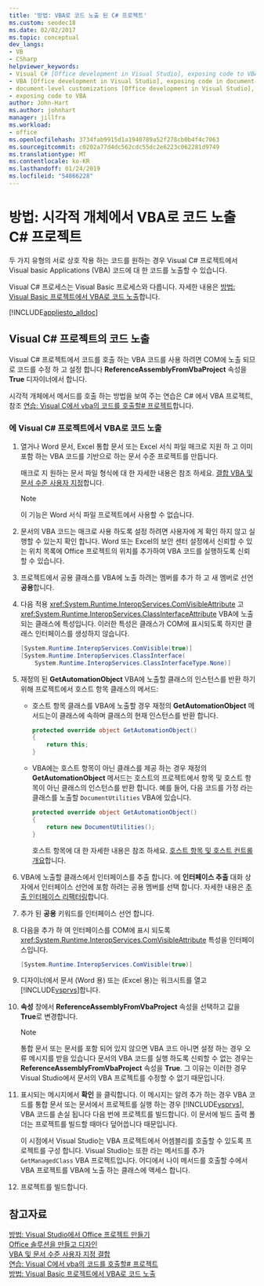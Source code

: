 ```yaml
---
title: '방법: VBA로 코드 노출 된 C# 프로젝트'
ms.custom: seodec18
ms.date: 02/02/2017
ms.topic: conceptual
dev_langs:
- VB
- CSharp
helpviewer_keywords:
- Visual C# [Office development in Visual Studio], exposing code to VBA
- VBA [Office development in Visual Studio], exposing code in document-level customizations
- document-level customizations [Office development in Visual Studio], exposing code
- exposing code to VBA
author: John-Hart
ms.author: johnhart
manager: jillfra
ms.workload:
- office
ms.openlocfilehash: 3734fab9915d1a1940789a52f278cb0b4f4c7063
ms.sourcegitcommit: c0202a77d4dc562cdc55dc2e6223c062281d9749
ms.translationtype: MT
ms.contentlocale: ko-KR
ms.lasthandoff: 01/24/2019
ms.locfileid: "54866228"
---
```

# <a name="how-to-expose-code-to-vba-in-a-visual-c-project"></a>방법: 시각적 개체에서 VBA로 코드 노출 C# 프로젝트
  두 가지 유형의 서로 상호 작용 하는 코드를 원하는 경우 Visual C# 프로젝트에서 Visual basic Applications (VBA) 코드에 대 한 코드를 노출할 수 있습니다.  
  
 Visual C# 프로세스는 Visual Basic 프로세스와 다릅니다. 자세한 내용은 [방법: Visual Basic 프로젝트에서 VBA로 코드 노출](../vsto/how-to-expose-code-to-vba-in-a-visual-basic-project.md)합니다.  
  
 [!INCLUDE[appliesto_alldoc](../vsto/includes/appliesto-alldoc-md.md)]  
  
## <a name="expose-code-in-a-visual-c-project"></a>Visual C# 프로젝트의 코드 노출  
 Visual C# 프로젝트에서 코드를 호출 하는 VBA 코드를 사용 하려면 COM에 노출 되므로 코드를 수정 하 고 설정 합니다 **ReferenceAssemblyFromVbaProject** 속성을 **True** 디자이너에서 합니다.  
  
 시각적 개체에서 메서드를 호출 하는 방법을 보여 주는 연습은 C# 에서 VBA 프로젝트, 참조 [연습: Visual C에서 vba의 코드를 호출할&#35; 프로젝트](../vsto/walkthrough-calling-code-from-vba-in-a-visual-csharp-project.md)합니다.  
  
### <a name="to-expose-code-in-a-visual-c-project-to-vba"></a>에 Visual C# 프로젝트에서 VBA로 코드 노출  
  
1. 열거나 Word 문서, Excel 통합 문서 또는 Excel 서식 파일 매크로 지원 하 고 이미 포함 하는 VBA 코드를 기반으로 하는 문서 수준 프로젝트를 만듭니다.  
  
    매크로 지 원하는 문서 파일 형식에 대 한 자세한 내용은 참조 하세요. [결합 VBA 및 문서 수준 사용자 지정](../vsto/combining-vba-and-document-level-customizations.md)합니다.  
  
   > [!NOTE]  
   >  이 기능은 Word 서식 파일 프로젝트에서 사용할 수 없습니다.  
  
2. 문서의 VBA 코드는 매크로 사용 하도록 설정 하려면 사용자에 게 확인 하지 않고 실행할 수 있는지 확인 합니다. Word 또는 Excel의 보안 센터 설정에서 신뢰할 수 있는 위치 목록에 Office 프로젝트의 위치를 추가하여 VBA 코드를 실행하도록 신뢰할 수 있습니다.  
  
3. 프로젝트에서 공용 클래스를 VBA에 노출 하려는 멤버를 추가 하 고 새 멤버로 선언 **공용**합니다.  
  
4. 다음 적용 <xref:System.Runtime.InteropServices.ComVisibleAttribute> 고 <xref:System.Runtime.InteropServices.ClassInterfaceAttribute> VBA에 노출 되는 클래스에 특성입니다. 이러한 특성은 클래스가 COM에 표시되도록 하지만 클래스 인터페이스를 생성하지 않습니다.  
  
   ```csharp  
   [System.Runtime.InteropServices.ComVisible(true)]  
   [System.Runtime.InteropServices.ClassInterface(  
       System.Runtime.InteropServices.ClassInterfaceType.None)]  
   ```  
  
5. 재정의 된 **GetAutomationObject** VBA에 노출할 클래스의 인스턴스를 반환 하기 위해 프로젝트에서 호스트 항목 클래스의 메서드:  
  
   - 호스트 항목 클래스를 VBA에 노출할 경우 재정의 **GetAutomationObject** 메서드는이 클래스에 속하며 클래스의 현재 인스턴스를 반환 합니다.  
  
     ```csharp  
     protected override object GetAutomationObject()  
     {  
         return this;  
     }  
     ```  
  
   - VBA에는 호스트 항목이 아닌 클래스를 제공 하는 경우 재정의 **GetAutomationObject** 메서드는 호스트의 프로젝트에서 항목 및 호스트 항목이 아닌 클래스의 인스턴스를 반환 합니다. 예를 들어, 다음 코드를 가정 라는 클래스를 노출할 `DocumentUtilities` VBA에 있습니다.  
  
     ```csharp  
     protected override object GetAutomationObject()  
     {  
         return new DocumentUtilities();  
     }  
     ```  
  
     호스트 항목에 대 한 자세한 내용은 참조 하세요. [호스트 항목 및 호스트 컨트롤 개요](../vsto/host-items-and-host-controls-overview.md)합니다.  
  
6. VBA에 노출할 클래스에서 인터페이스를 추출 합니다. 에 **인터페이스 추출** 대화 상자에서 인터페이스 선언에 포함 하려는 공용 멤버를 선택 합니다. 자세한 내용은 [추출 인터페이스 리팩터링](../ide/reference/extract-interface.md)합니다.
  
7. 추가 된 **공용** 키워드를 인터페이스 선언 합니다.  
  
8. 다음을 추가 하 여 인터페이스를 COM에 표시 되도록 <xref:System.Runtime.InteropServices.ComVisibleAttribute> 특성을 인터페이스입니다.  
  
   ```csharp  
   [System.Runtime.InteropServices.ComVisible(true)]  
   ```  
  
9. 디자이너에서 문서 (Word 용) 또는 (Excel 용)는 워크시트를 열고 [!INCLUDE[vsprvs](../sharepoint/includes/vsprvs-md.md)]합니다.  
  
10. **속성** 창에서 **ReferenceAssemblyFromVbaProject** 속성을 선택하고 값을 **True**로 변경합니다.  
  
    > [!NOTE]  
    >  통합 문서 또는 문서를 포함 되어 있지 않으면 VBA 코드 아니면 설정 하는 경우 오류 메시지를 받을 있습니다 문서의 VBA 코드를 실행 하도록 신뢰할 수 없는 경우는 **ReferenceAssemblyFromVbaProject** 속성을 **True**. 그 이유는 이러한 경우 Visual Studio에서 문서의 VBA 프로젝트를 수정할 수 없기 때문입니다.  
  
11. 표시되는 메시지에서 **확인** 을 클릭합니다. 이 메시지는 알려 추가 하는 경우 VBA 코드를 통합 문서 또는 문서에서 프로젝트를 실행 하는 경우 [!INCLUDE[vsprvs](../sharepoint/includes/vsprvs-md.md)], VBA 코드를 손실 됩니다 다음 번에 프로젝트를 빌드합니다. 이 문서에 빌드 출력 폴더는 프로젝트를 빌드할 때마다 덮어씁니다 때문입니다.  
  
     이 시점에서 Visual Studio는 VBA 프로젝트에서 어셈블리를 호출할 수 있도록 프로젝트를 구성 합니다. Visual Studio는 또한 라는 메서드를 추가 `GetManagedClass` VBA 프로젝트입니다. 어디에서 나이 메서드를 호출할 수에서 VBA 프로젝트를 VBA에 노출 하는 클래스에 액세스 합니다.  
  
12. 프로젝트를 빌드합니다.  
  
## <a name="see-also"></a>참고자료  
 [방법: Visual Studio에서 Office 프로젝트 만들기](../vsto/how-to-create-office-projects-in-visual-studio.md)   
 [Office 솔루션을 만들고 디자인](../vsto/designing-and-creating-office-solutions.md)   
 [VBA 및 문서 수준 사용자 지정 결합](../vsto/combining-vba-and-document-level-customizations.md)   
 [연습: Visual C에서 vba의 코드를 호출할&#35; 프로젝트](../vsto/walkthrough-calling-code-from-vba-in-a-visual-csharp-project.md)   
 [방법: Visual Basic 프로젝트에서 VBA로 코드 노출](../vsto/how-to-expose-code-to-vba-in-a-visual-basic-project.md)  
